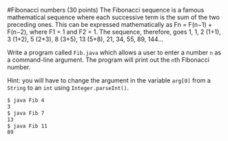 #Fibonacci numbers (30 points)
The Fibonacci sequence is a famous mathematical sequence where each successive term is the sum of the two preceding ones. This can be expressed mathematically as F<subscript>n</subscript> = F<subscript>(n−1)</subscript> + F<subscript>(n−2)</subscript>, where F<subscript>1</subscript> = 1 and F<subscript>2</subscript> = 1. The sequence, therefore, goes 1, 1, 2 (1+1), 3 (1+2), 5 (2+3), 8 (3+5), 13 (5+8), 21, 34, 55, 89, 144... 

Write a program called `Fib.java` which allows a user to enter a number `n` as a command-line argument. The program will print out the `n`th Fibonacci number.

Hint: you will have to change the argument in the variable `arg[0]` from a `String` to an `int` using `Integer.parseInt()`.


```sh
$ java Fib 4
3
$ java Fib 7
13
$ java Fib 11
89
```
